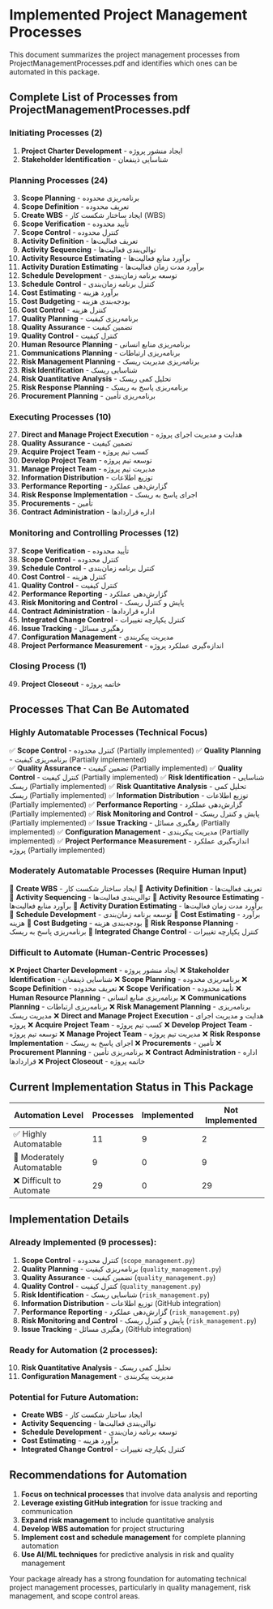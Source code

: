 # Implemented Project Management Processes

This document summarizes the project management processes from ProjectManagementProcesses.pdf and identifies which ones can be automated in this package.

## Complete List of Processes from ProjectManagementProcesses.pdf

### Initiating Processes (2)
1. **Project Charter Development** - ایجاد منشور پروژه
2. **Stakeholder Identification** - شناسایی ذینفعان

### Planning Processes (24)
3. **Scope Planning** - برنامه‌ریزی محدوده
4. **Scope Definition** - تعریف محدوده
5. **Create WBS** - ایجاد ساختار شکست کار (WBS)
6. **Scope Verification** - تأیید محدوده
7. **Scope Control** - کنترل محدوده
8. **Activity Definition** - تعریف فعالیت‌ها
9. **Activity Sequencing** - توالی‌بندی فعالیت‌ها
10. **Activity Resource Estimating** - برآورد منابع فعالیت‌ها
11. **Activity Duration Estimating** - برآورد مدت زمان فعالیت‌ها
12. **Schedule Development** - توسعه برنامه زمان‌بندی
13. **Schedule Control** - کنترل برنامه زمان‌بندی
14. **Cost Estimating** - برآورد هزینه
15. **Cost Budgeting** - بودجه‌بندی هزینه
16. **Cost Control** - کنترل هزینه
17. **Quality Planning** - برنامه‌ریزی کیفیت
18. **Quality Assurance** - تضمین کیفیت
19. **Quality Control** - کنترل کیفیت
20. **Human Resource Planning** - برنامه‌ریزی منابع انسانی
21. **Communications Planning** - برنامه‌ریزی ارتباطات
22. **Risk Management Planning** - برنامه‌ریزی مدیریت ریسک
23. **Risk Identification** - شناسایی ریسک
24. **Risk Quantitative Analysis** - تحلیل کمی ریسک
25. **Risk Response Planning** - برنامه‌ریزی پاسخ به ریسک
26. **Procurement Planning** - برنامه‌ریزی تأمین

### Executing Processes (10)
27. **Direct and Manage Project Execution** - هدایت و مدیریت اجرای پروژه
28. **Quality Assurance** - تضمین کیفیت
29. **Acquire Project Team** - کسب تیم پروژه
30. **Develop Project Team** - توسعه تیم پروژه
31. **Manage Project Team** - مدیریت تیم پروژه
32. **Information Distribution** - توزیع اطلاعات
33. **Performance Reporting** - گزارش‌دهی عملکرد
34. **Risk Response Implementation** - اجرای پاسخ به ریسک
35. **Procurements** - تأمین
36. **Contract Administration** - اداره قراردادها

### Monitoring and Controlling Processes (12)
37. **Scope Verification** - تأیید محدوده
38. **Scope Control** - کنترل محدوده
39. **Schedule Control** - کنترل برنامه زمان‌بندی
40. **Cost Control** - کنترل هزینه
41. **Quality Control** - کنترل کیفیت
42. **Performance Reporting** - گزارش‌دهی عملکرد
43. **Risk Monitoring and Control** - پایش و کنترل ریسک
44. **Contract Administration** - اداره قراردادها
45. **Integrated Change Control** - کنترل یکپارچه تغییرات
46. **Issue Tracking** - رهگیری مسائل
47. **Configuration Management** - مدیریت پیکربندی
48. **Project Performance Measurement** - اندازه‌گیری عملکرد پروژه

### Closing Process (1)
49. **Project Closeout** - خاتمه پروژه

## Processes That Can Be Automated

### Highly Automatable Processes (Technical Focus)
✅ **Scope Control** - کنترل محدوده (Partially implemented)
✅ **Quality Planning** - برنامه‌ریزی کیفیت (Partially implemented)  
✅ **Quality Assurance** - تضمین کیفیت (Partially implemented)
✅ **Quality Control** - کنترل کیفیت (Partially implemented)
✅ **Risk Identification** - شناسایی ریسک (Partially implemented)
✅ **Risk Quantitative Analysis** - تحلیل کمی ریسک (Partially implemented)
✅ **Information Distribution** - توزیع اطلاعات (Partially implemented)
✅ **Performance Reporting** - گزارش‌دهی عملکرد (Partially implemented)
✅ **Risk Monitoring and Control** - پایش و کنترل ریسک (Partially implemented)
✅ **Issue Tracking** - رهگیری مسائل (Partially implemented)
✅ **Configuration Management** - مدیریت پیکربندی (Partially implemented)
✅ **Project Performance Measurement** - اندازه‌گیری عملکرد پروژه (Partially implemented)

### Moderately Automatable Processes (Require Human Input)
🔶 **Create WBS** - ایجاد ساختار شکست کار
🔶 **Activity Definition** - تعریف فعالیت‌ها  
🔶 **Activity Sequencing** - توالی‌بندی فعالیت‌ها
🔶 **Activity Resource Estimating** - برآورد منابع فعالیت‌ها
🔶 **Activity Duration Estimating** - برآورد مدت زمان فعالیت‌ها
🔶 **Schedule Development** - توسعه برنامه زمان‌بندی
🔶 **Cost Estimating** - برآورد هزینه
🔶 **Cost Budgeting** - بودجه‌بندی هزینه
🔶 **Risk Response Planning** - برنامه‌ریزی پاسخ به ریسک
🔶 **Integrated Change Control** - کنترل یکپارچه تغییرات

### Difficult to Automate (Human-Centric Processes)
❌ **Project Charter Development** - ایجاد منشور پروژه
❌ **Stakeholder Identification** - شناسایی ذینفعان
❌ **Scope Planning** - برنامه‌ریزی محدوده
❌ **Scope Definition** - تعریف محدوده
❌ **Scope Verification** - تأیید محدوده
❌ **Human Resource Planning** - برنامه‌ریزی منابع انسانی
❌ **Communications Planning** - برنامه‌ریزی ارتباطات
❌ **Risk Management Planning** - برنامه‌ریزی مدیریت ریسک
❌ **Direct and Manage Project Execution** - هدایت و مدیریت اجرای پروژه
❌ **Acquire Project Team** - کسب تیم پروژه
❌ **Develop Project Team** - توسعه تیم پروژه
❌ **Manage Project Team** - مدیریت تیم پروژه
❌ **Risk Response Implementation** - اجرای پاسخ به ریسک
❌ **Procurements** - تأمین
❌ **Procurement Planning** - برنامه‌ریزی تأمین
❌ **Contract Administration** - اداره قراردادها
❌ **Project Closeout** - خاتمه پروژه

## Current Implementation Status in This Package

| Automation Level | Processes | Implemented | Not Implemented |
|------------------|-----------|-------------|-----------------|
| ✅ Highly Automatable | 11 | 9 | 2 |
| 🔶 Moderately Automatable | 9 | 0 | 9 |
| ❌ Difficult to Automate | 29 | 0 | 29 |

## Implementation Details

### Already Implemented (9 processes):
1. **Scope Control** - کنترل محدوده (`scope_management.py`)
2. **Quality Planning** - برنامه‌ریزی کیفیت (`quality_management.py`)
3. **Quality Assurance** - تضمین کیفیت (`quality_management.py`)
4. **Quality Control** - کنترل کیفیت (`quality_management.py`)
5. **Risk Identification** - شناسایی ریسک (`risk_management.py`)
6. **Information Distribution** - توزیع اطلاعات (GitHub integration)
7. **Performance Reporting** - گزارش‌دهی عملکرد (`risk_management.py`)
8. **Risk Monitoring and Control** - پایش و کنترل ریسک (`risk_management.py`)
9. **Issue Tracking** - رهگیری مسائل (GitHub integration)

### Ready for Automation (2 processes):
10. **Risk Quantitative Analysis** - تحلیل کمی ریسک
11. **Configuration Management** - مدیریت پیکربندی

### Potential for Future Automation:
- **Create WBS** - ایجاد ساختار شکست کار
- **Activity Sequencing** - توالی‌بندی فعالیت‌ها
- **Schedule Development** - توسعه برنامه زمان‌بندی
- **Cost Estimating** - برآورد هزینه
- **Integrated Change Control** - کنترل یکپارچه تغییرات

## Recommendations for Automation

1. **Focus on technical processes** that involve data analysis and reporting
2. **Leverage existing GitHub integration** for issue tracking and communication
3. **Expand risk management** to include quantitative analysis
4. **Develop WBS automation** for project structuring
5. **Implement cost and schedule management** for complete planning automation
6. **Use AI/ML techniques** for predictive analysis in risk and quality management

Your package already has a strong foundation for automating technical project management processes, particularly in quality management, risk management, and scope control areas.

